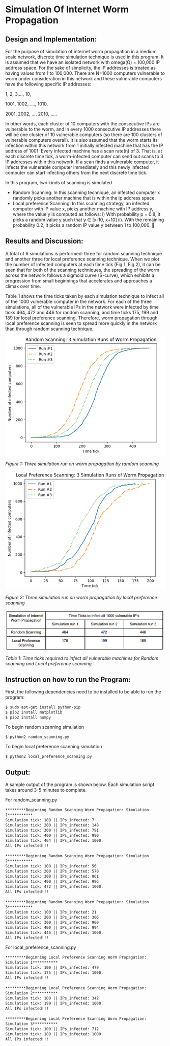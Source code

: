 # Simulation Of Internet Worm Propagation

## Design and Implementation:
For the purpose of simulation of internet worm propagation in a medium scale network, discrete time simulation technique is used in this program. It is assumed that we have an isolated network with omega(Ω) = 100,000 IP address space. For the sake of simplicity, the IP addresses is treated as having values from 1 to 100,000. There are N=1000 computers vulnerable to worm under consideration in this network and these vulnerable computers have the following specific IP addresses:

1, 2, 3,…, 10,

1001, 1002, …., 1010,  

2001, 2002, …, 2010,
…..

In other words, each cluster of 10 computers with the consecutive IPs are vulnerable to the worm, and in every 1000 consecutive IP addresses there will be one cluster of 10 vulnerable computers (so there are 100 clusters of vulnerable computers overall). 
It is also assumed that the worm starts its infection within this network from 1 initially infected machine that has the IP address of 1001. Every infected machine has a scan rate(η) of 3. That is, at each discrete time tick, a worm-infected computer can send out scans to 3 IP addresses within this network. If a scan finds a vulnerable computer, it infects the vulnerable computer immediately and this newly infected computer can start infecting others from the next discrete time tick. 

In this program, two kinds of scanning is simulated
 - Random Scanning: In this scanning technique, an infected computer x randomly picks another machine that is within the ip address space. 
 - Local preference Scanning: In this scanning strategy, an infected computer with IP value x, picks another machine with IP address y, where the value y is computed as follows: 
i) With probability p = 0.8, it picks a random value y such that  y ∈ [x-10, x+10]
ii). With the remaining probability 0.2, it picks a random IP value y between 1 to 100,000.

## Results and Discussion:
A total of 6 simulations is performed: three for random scanning technique and another three for local preference scanning technique. When we plot the number of infected computers at each time tick (Fig 1, Fig 2), it can be seen that for both of the scanning techniques, the spreading of the worm across the network follows a sigmoid curve (S-curve), which exhibits a progression from small beginnings that accelerates and approaches a climax over time.

Table 1 shows the time ticks taken by each simulation technique to infect all of the 1000 vulnerable computer in the network. For each of the three simulations, all of the vulnerable IPs in the network were infected by time ticks 464, 472 and 446 for random scanning, and time ticks 175, 199 and 189 for local preference scanning. Therefore, worm propagation through local preference scanning is seen to spread more quickly in the network than through random scanning technique. 

![html dark](https://github.com/sdevkota007/simulationOfInternetWormPropagation/blob/master/screenshots/random_scanning.png)

*Figure 1: Three simulation run on worm propagation by random scanning*

![html dark](https://github.com/sdevkota007/simulationOfInternetWormPropagation/blob/master/screenshots/local_preference_scanning.png)

*Figure 2: Three simulation run on worm propagation by local preference scanning*

![html dark](https://github.com/sdevkota007/simulationOfInternetWormPropagation/blob/master/screenshots/table.png)

*Table 1: Time ticks required to infect all vulnerable machines for Random scanning and Local preference scanning*

## Instruction on how to run the Program:
First, the following dependencies need to be installed to be able to run the program:
```
$ sudo apt-get install python-pip
$ pip2 install matplotlib
$ pip2 install numpy
```

To begin random scanning simulation
```
$ python2 random_scanning.py
```
To begin local preference scanning simulation
```
$ python2 local_preference_scanning.py
```
## Output:
A sample output of the program is shown below. Each simulation script takes around 3-5 minutes to complete. 

For random_scanning.py
```
*********Beginning Random Scanning Worm Propagation: Simulation 1***********
Simulation tick: 100 || IPs_infected: 7
Simulation tick: 200 || IPs_infected: 148
Simulation tick: 300 || IPs_infected: 791
Simulation tick: 400 || IPs_infected: 990
Simulation tick: 464 || IPs_infected: 1000. 
All IPs infected!!!

*********Beginning Random Scanning Worm Propagation: Simulation 2***********
Simulation tick: 100 || IPs_infected: 56
Simulation tick: 200 || IPs_infected: 570
Simulation tick: 300 || IPs_infected: 961
Simulation tick: 400 || IPs_infected: 996
Simulation tick: 472 || IPs_infected: 1000. 
All IPs infected!!!

*********Beginning Random Scanning Worm Propagation: Simulation 3***********
Simulation tick: 100 || IPs_infected: 21
Simulation tick: 200 || IPs_infected: 306
Simulation tick: 300 || IPs_infected: 900
Simulation tick: 400 || IPs_infected: 994
Simulation tick: 446 || IPs_infected: 1000. 
All IPs infected!!!
```

For local_preference_scanning.py
```
*********Beginning Local Preference Scanning Worm Propagation: Simulation 1***********
Simulation tick: 100 || IPs_infected: 479
Simulation tick: 175 || IPs_infected: 1000. 
All IPs infected!!!

*********Beginning Local Preference Scanning Worm Propagation: Simulation 2***********
Simulation tick: 100 || IPs_infected: 342
Simulation tick: 199 || IPs_infected: 1000. 
All IPs infected!!!

*********Beginning Local Preference Scanning Worm Propagation: Simulation 3***********
Simulation tick: 100 || IPs_infected: 712
Simulation tick: 189 || IPs_infected: 1000. 
All IPs infected!!!
```

